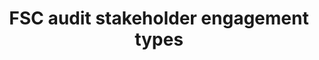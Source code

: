 ---
title: 'FSC audit stakeholder engagement types'
field: 'fsc.audit.stakeholderEngagement'
slug: 'fsc-audit-stakeholderengagement'
comment: 'select from control list'
required: False
vocabulary: 'vocabulary.txt'
module: 'Assurance'
cluster: 'Fsc'
policy: 'Controlled value. Multi select from control list.'
layout: 'fsc'
---